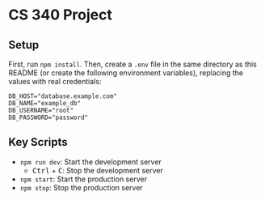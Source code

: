 # CS 340 Project

## Setup
First, run `npm install`. Then, create a `.env` file in the same directory as this README 
(or create the following environment variables), replacing the values with real 
credentials:

```env
DB_HOST="database.example.com"
DB_NAME="example_db"
DB_USERNAME="root"
DB_PASSWORD="password"
```

## Key Scripts
- `npm run dev`: Start the development server
    - <kbd>Ctrl</kbd> + <kbd>C</kbd>: Stop the development server
- `npm start`: Start the production server
- `npm stop`: Stop the production server

